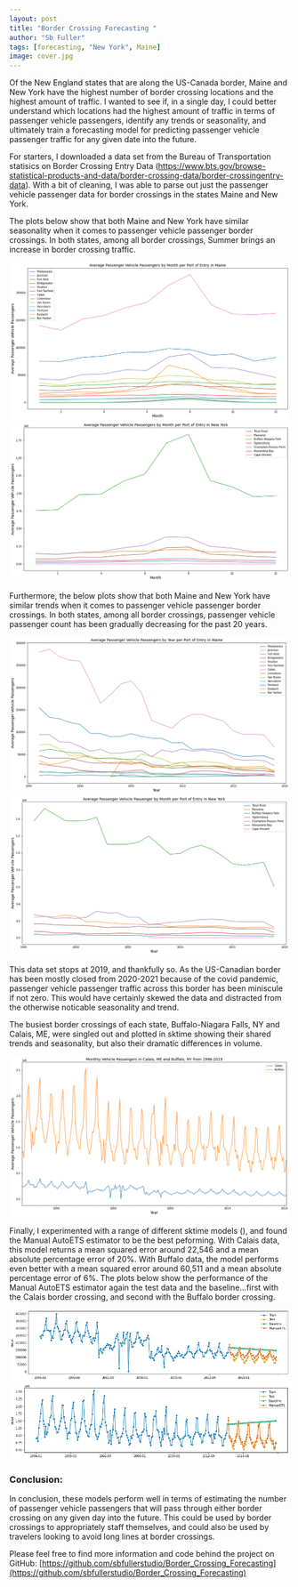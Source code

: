 ```yaml
---
layout: post
title: "Border Crossing Forecasting "
author: "Sb Fuller"
tags: [forecasting, "New York", Maine]
image: cover.jpg
---
```


Of the New England states that are along the US-Canada border, Maine and New York have the highest number of border crossing locations and the highest amount of traffic. I wanted to see if, in a single day, I could better understand which locations had the highest amount of traffic in terms of passenger vehicle passengers, identify any trends or seasonality, and ultimately train a forecasting model for predicting passenger vehicle passenger traffic for any given date into the future. 

For starters, I downloaded a data set from the Bureau of Transportation statisics on Border Crossing Entry Data (https://www.bts.gov/browse-statistical-products-and-data/border-crossing-data/border-crossingentry-data). With a bit of cleaning, I was able to parse out just the passenger vehicle passenger data for border crossings in the states Maine and New York.

The plots below show that both Maine and New York have similar seasonality when it comes to passenger vehicle passenger border crossings. In both states, among all border crossings, Summer brings an increase in border crossing traffic.

![ ](./assets/img/me_avg_pvp_month.png)
![ ](./assets/img/ny_avg_pvp_month.png)
  
Furthermore, the below plots show that both Maine and New York have similar trends when it comes to passenger vehicle passenger border crossings. In both states, among all border crossings, passenger vehicle passenger count has been gradually decreasing for the past 20 years.

![ ](./assets/img/me_avg_pvp_year.png)
![ ](./assets/img/ny_avg_pvp_year.png)

This data set stops at 2019, and thankfully so. As the US-Canadian border has been mostly closed from 2020-2021 because of the covid pandemic, passenger vehicle passenger traffic across this border has been miniscule if not zero. This would have certainly skewed the data and distracted from the otherwise noticable seasonality and trend.

The busiest border crossings of each state, Buffalo-Niagara Falls, NY and Calais, ME, were singled out and plotted in sktime showing their shared trends and seasonality, but also their dramatic differences in volume.

![ ](./assets/img/me_ny_comb3.png)

Finally, I experimented with a range of different sktime models (), and found the Manual AutoETS estimator to be the best peforming. With Calais data, this model returns a mean squared error around 22,546 and a mean absolute percentage error of 20%. With Buffalo data, the model performs even better with a mean squared error around 60,511 and a mean absolute percentage error of 6%. The plots below show the performance of the Manual AutoETS estimator again the test data and the baseline...first with the Calais border crossing, and second with the Buffalo border crossing. 

![ ](./assets/img/cal_bestmodel.png)
![ ](./assets/img/buf_bestmodel.png)

### Conclusion:

In conclusion, these models perform well in terms of estimating the number of passenger vehicle passengers that will pass through either border crossing on any given day into the future. This could be used by border crossings to appropriately staff themselves, and could also be used by travelers looking to avoid long lines at border crossings.

Please feel free to find more information and code behind the project on GitHub:
[https://github.com/sbfullerstudio/Border_Crossing_Forecasting](https://github.com/sbfullerstudio/Border_Crossing_Forecasting)


